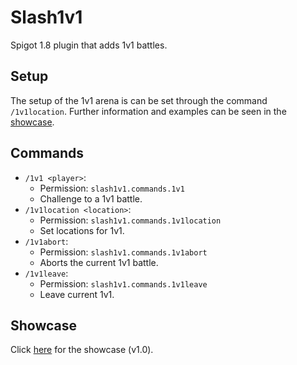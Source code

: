 # Slash1v1
Spigot 1.8 plugin that adds 1v1 battles.

## Setup
The setup of the 1v1 arena is can be set through the command ``/1v1location``. Further information and examples can be seen in the [showcase](#showcase).

## Commands
- ``/1v1 <player>``:
  - Permission: ``slash1v1.commands.1v1``
  - Challenge <player> to a 1v1 battle. 
- ``/1v1location <location>``:
  - Permission: ``slash1v1.commands.1v1location``
  - Set locations for 1v1.
- ``/1v1abort``:
  - Permission: ``slash1v1.commands.1v1abort``
  - Aborts the current 1v1 battle.
- ``/1v1leave``:
  - Permission: ``slash1v1.commands.1v1leave``
  - Leave current 1v1.

## Showcase
Click [here](https://youtu.be/s1YyVUgTJDw) for the showcase (v1.0).
